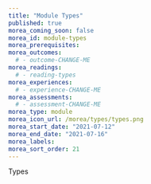 ```yaml
---
title: "Module Types"
published: true
morea_coming_soon: false
morea_id: module-types
morea_prerequisites:
morea_outcomes:
  # - outcome-CHANGE-ME
morea_readings:
  # - reading-types
morea_experiences:
  # - experience-CHANGE-ME
morea_assessments:
  # - assessment-CHANGE-ME
morea_type: module
morea_icon_url: /morea/types/types.png
morea_start_date: "2021-07-12"
morea_end_date: "2021-07-16"
morea_labels:
morea_sort_order: 21
---
```


Types
